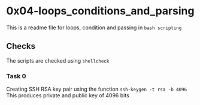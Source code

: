 # 0x04-loops_conditions_and_parsing
This is a readme file for loops, condition and passing in ``bash scripting``

## Checks
The scripts are checked using ``shellcheck``

### Task 0
Creating SSH RSA key pair using the function
``ssh-keygen -t rsa -b 4096``
This produces private and public key of 4096 bits
